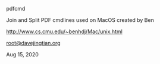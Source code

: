 pdfcmd

Join and Split PDF cmdlines used on MacOS created by Ben

http://www.cs.cmu.edu/~benhdj/Mac/unix.html

root@davejingtian.org

Aug 15, 2020
